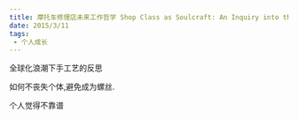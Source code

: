 ```yaml
---
title: 摩托车修理店未来工作哲学 Shop Class as Soulcraft: An Inquiry into the Value of Work 
date: 2015/3/11
tags:
 - 个人成长
---
```


全球化浪潮下手工艺的反思

如何不丧失个体,避免成为螺丝.

个人觉得不靠谱